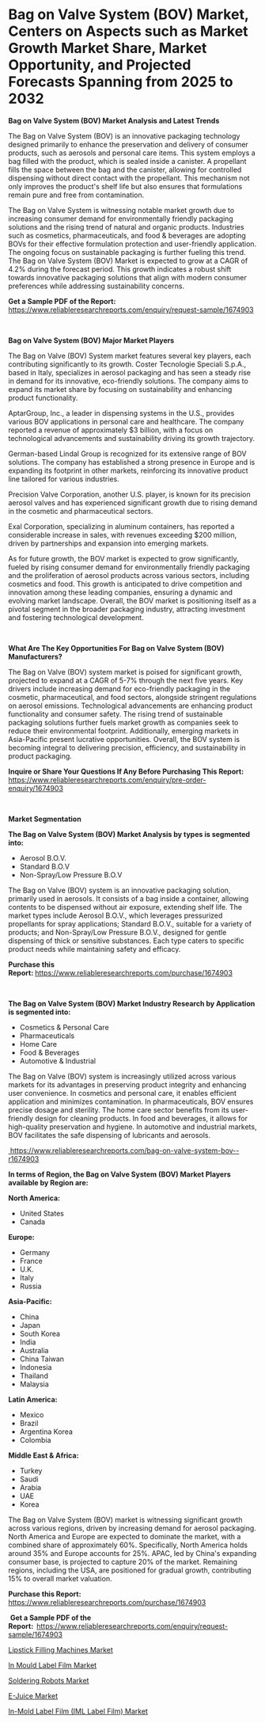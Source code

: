 <p><h1>Bag on Valve System (BOV) Market, Centers on Aspects such as Market Growth Market Share, Market Opportunity, and Projected Forecasts Spanning from 2025 to 2032</h1></p><p><strong>Bag on Valve System (BOV) Market Analysis and Latest Trends</strong></p>
<p><p>The Bag on Valve System (BOV) is an innovative packaging technology designed primarily to enhance the preservation and delivery of consumer products, such as aerosols and personal care items. This system employs a bag filled with the product, which is sealed inside a canister. A propellant fills the space between the bag and the canister, allowing for controlled dispensing without direct contact with the propellant. This mechanism not only improves the product's shelf life but also ensures that formulations remain pure and free from contamination.</p><p>The Bag on Valve System is witnessing notable market growth due to increasing consumer demand for environmentally friendly packaging solutions and the rising trend of natural and organic products. Industries such as cosmetics, pharmaceuticals, and food & beverages are adopting BOVs for their effective formulation protection and user-friendly application. The ongoing focus on sustainable packaging is further fueling this trend. The Bag on Valve System (BOV) Market is expected to grow at a CAGR of 4.2% during the forecast period. This growth indicates a robust shift towards innovative packaging solutions that align with modern consumer preferences while addressing sustainability concerns.</p></p>
<p><strong>Get a Sample PDF of the Report:&nbsp;</strong> <a href="https://www.reliableresearchreports.com/enquiry/request-sample/1674903?utm_campaign=24&utm_medium=2&utm_source=Github&utm_content=ia&utm_term=25032025&utm_id=bag-on-valve-system-bov">https://www.reliableresearchreports.com/enquiry/request-sample/1674903</a></p>
<p>&nbsp;</p>
<p><strong>Bag on Valve System (BOV) Major Market Players</strong></p>
<p><p>The Bag on Valve (BOV) System market features several key players, each contributing significantly to its growth. Coster Tecnologie Speciali S.p.A., based in Italy, specializes in aerosol packaging and has seen a steady rise in demand for its innovative, eco-friendly solutions. The company aims to expand its market share by focusing on sustainability and enhancing product functionality.</p><p>AptarGroup, Inc., a leader in dispensing systems in the U.S., provides various BOV applications in personal care and healthcare. The company reported a revenue of approximately $3 billion, with a focus on technological advancements and sustainability driving its growth trajectory. </p><p>German-based Lindal Group is recognized for its extensive range of BOV solutions. The company has established a strong presence in Europe and is expanding its footprint in other markets, reinforcing its innovative product line tailored for various industries.</p><p>Precision Valve Corporation, another U.S. player, is known for its precision aerosol valves and has experienced significant growth due to rising demand in the cosmetic and pharmaceutical sectors. </p><p>Exal Corporation, specializing in aluminum containers, has reported a considerable increase in sales, with revenues exceeding $200 million, driven by partnerships and expansion into emerging markets.</p><p>As for future growth, the BOV market is expected to grow significantly, fueled by rising consumer demand for environmentally friendly packaging and the proliferation of aerosol products across various sectors, including cosmetics and food. This growth is anticipated to drive competition and innovation among these leading companies, ensuring a dynamic and evolving market landscape. Overall, the BOV market is positioning itself as a pivotal segment in the broader packaging industry, attracting investment and fostering technological development.</p></p>
<p>&nbsp;</p>
<p><strong>What Are The Key Opportunities For Bag on Valve System (BOV) Manufacturers?</strong></p>
<p><p>The Bag on Valve (BOV) system market is poised for significant growth, projected to expand at a CAGR of 5-7% through the next five years. Key drivers include increasing demand for eco-friendly packaging in the cosmetic, pharmaceutical, and food sectors, alongside stringent regulations on aerosol emissions. Technological advancements are enhancing product functionality and consumer safety. The rising trend of sustainable packaging solutions further fuels market growth as companies seek to reduce their environmental footprint. Additionally, emerging markets in Asia-Pacific present lucrative opportunities. Overall, the BOV system is becoming integral to delivering precision, efficiency, and sustainability in product packaging.</p></p>
<p><strong>Inquire or Share Your Questions If Any Before Purchasing This Report:</strong> <a href="https://www.reliableresearchreports.com/enquiry/pre-order-enquiry/1674903?utm_campaign=24&utm_medium=2&utm_source=Github&utm_content=ia&utm_term=25032025&utm_id=bag-on-valve-system-bov">https://www.reliableresearchreports.com/enquiry/pre-order-enquiry/1674903</a></p>
<p>&nbsp;</p>
<p><strong>Market Segmentation</strong></p>
<p><strong>The Bag on Valve System (BOV) Market Analysis by types is segmented into:</strong></p>
<p><ul><li>Aerosol B.O.V.</li><li>Standard B.O.V</li><li>Non-Spray/Low Pressure B.O.V</li></ul></p>
<p><p>The Bag on Valve (BOV) system is an innovative packaging solution, primarily used in aerosols. It consists of a bag inside a container, allowing contents to be dispensed without air exposure, extending shelf life. The market types include Aerosol B.O.V., which leverages pressurized propellants for spray applications; Standard B.O.V., suitable for a variety of products; and Non-Spray/Low Pressure B.O.V., designed for gentle dispensing of thick or sensitive substances. Each type caters to specific product needs while maintaining safety and efficacy.</p></p>
<p><strong>Purchase this Report:&nbsp;</strong><a href="https://www.reliableresearchreports.com/purchase/1674903?utm_campaign=24&utm_medium=2&utm_source=Github&utm_content=ia&utm_term=25032025&utm_id=bag-on-valve-system-bov">https://www.reliableresearchreports.com/purchase/1674903</a></p>
<p>&nbsp;</p>
<p><strong>The Bag on Valve System (BOV) Market Industry Research by Application is segmented into:</strong></p>
<p><ul><li>Cosmetics & Personal Care</li><li>Pharmaceuticals</li><li>Home Care</li><li>Food & Beverages</li><li>Automotive & Industrial</li></ul></p>
<p><p>The Bag on Valve (BOV) system is increasingly utilized across various markets for its advantages in preserving product integrity and enhancing user convenience. In cosmetics and personal care, it enables efficient application and minimizes contamination. In pharmaceuticals, BOV ensures precise dosage and sterility. The home care sector benefits from its user-friendly design for cleaning products. In food and beverages, it allows for high-quality preservation and hygiene. In automotive and industrial markets, BOV facilitates the safe dispensing of lubricants and aerosols.</p></p>
<p><a href="https://www.reliableresearchreports.com/bag-on-valve-system-bov--r1674903?utm_campaign=24&utm_medium=2&utm_source=Github&utm_content=ia&utm_term=25032025&utm_id=bag-on-valve-system-bov">&nbsp;https://www.reliableresearchreports.com/bag-on-valve-system-bov--r1674903</a></p>
<p><strong>In terms of Region, the Bag on Valve System (BOV) Market Players available by Region are:</strong></p>
<p>
    <p> <strong> North America: </strong>
        <ul>
            <li>United States</li>
            <li>Canada</li>
        </ul>
        </p> 
    <p> <strong> Europe: </strong>
        <ul>
            <li>Germany</li>
            <li>France</li>
            <li>U.K.</li>
            <li>Italy</li>
            <li>Russia</li>
        </ul>
        </p> 
    <p> <strong> Asia-Pacific: </strong>
        <ul>
            <li>China</li>
            <li>Japan</li>
            <li>South Korea</li>
            <li>India</li>
            <li>Australia</li>
            <li>China Taiwan</li>
            <li>Indonesia</li>
            <li>Thailand</li>
            <li>Malaysia</li>
        </ul>
        </p> 
    <p> <strong> Latin America: </strong>
        <ul>
            <li>Mexico</li>
            <li>Brazil</li>
            <li>Argentina Korea</li>
            <li>Colombia</li>
        </ul>
        </p> 
    <p> <strong> Middle East & Africa: </strong>
        <ul>
            <li>Turkey</li>
            <li>Saudi</li>
            <li>Arabia</li>
            <li>UAE</li>
            <li>Korea</li>
        </ul>
    </p>
    </p>
<p><p>The Bag on Valve System (BOV) market is witnessing significant growth across various regions, driven by increasing demand for aerosol packaging. North America and Europe are expected to dominate the market, with a combined share of approximately 60%. Specifically, North America holds around 35% and Europe accounts for 25%. APAC, led by China's expanding consumer base, is projected to capture 20% of the market. Remaining regions, including the USA, are positioned for gradual growth, contributing 15% to overall market valuation.</p></p>
<p><strong>Purchase this Report: </strong><a href="https://www.reliableresearchreports.com/purchase/1674903?utm_campaign=24&utm_medium=2&utm_source=Github&utm_content=ia&utm_term=25032025&utm_id=bag-on-valve-system-bov">https://www.reliableresearchreports.com/purchase/1674903</a></p>
<p>&nbsp;<strong>Get a Sample PDF of the Report:&nbsp;&nbsp;</strong><a href="https://www.reliableresearchreports.com/enquiry/request-sample/1674903?utm_campaign=24&utm_medium=2&utm_source=Github&utm_content=ia&utm_term=25032025&utm_id=bag-on-valve-system-bov">https://www.reliableresearchreports.com/enquiry/request-sample/1674903</a></p>
<p><strong></strong></p>
<p><p><a href="https://github.com/porstgowinjq/Market-Research-Report-List-1/blob/main/lipstick-filling-machines-market.md?utm_campaign=24&utm_medium=2&utm_source=Github&utm_content=ia&utm_term=25032025&utm_id=bag-on-valve-system-bov">Lipstick Filling Machines Market</a></p><p><a href="https://github.com/laveeasaadrh/Market-Research-Report-List-1/blob/main/in-mould-label-film-market.md?utm_campaign=24&utm_medium=2&utm_source=Github&utm_content=ia&utm_term=25032025&utm_id=bag-on-valve-system-bov">In Mould Label Film Market</a></p><p><a href="https://github.com/blauetrelawz/Market-Research-Report-List-1/blob/main/soldering-robots-market.md?utm_campaign=24&utm_medium=2&utm_source=Github&utm_content=ia&utm_term=25032025&utm_id=bag-on-valve-system-bov">Soldering Robots Market</a></p><p><a href="https://github.com/gassmkalay/Market-Research-Report-List-1/blob/main/e-juice-market.md?utm_campaign=24&utm_medium=2&utm_source=Github&utm_content=ia&utm_term=25032025&utm_id=bag-on-valve-system-bov">E-Juice Market</a></p><p><a href="https://github.com/swaftaenglem/Market-Research-Report-List-1/blob/main/in-mold-label-film-iml-label-film-market.md?utm_campaign=24&utm_medium=2&utm_source=Github&utm_content=ia&utm_term=25032025&utm_id=bag-on-valve-system-bov">In-Mold Label Film (IML Label Film) Market</a></p></p>